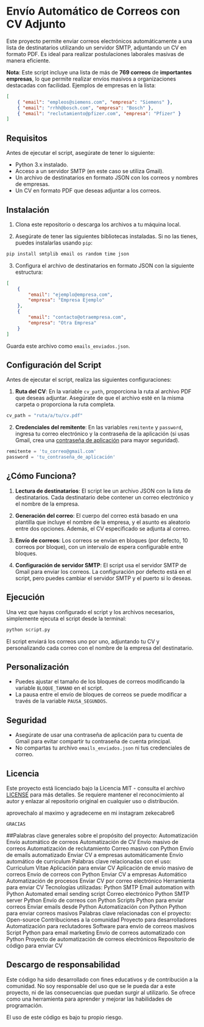 
# Envío Automático de Correos con CV Adjunto

Este proyecto permite enviar correos electrónicos automáticamente a una lista de destinatarios utilizando un servidor SMTP, adjuntando un CV en formato PDF. Es ideal para realizar postulaciones laborales masivas de manera eficiente.

**Nota**: Este script incluye una lista de más de **769 correos** de **importantes empresas**, lo que permite realizar envíos masivos a organizaciones destacadas con facilidad. Ejemplos de empresas en la lista:

```json
[
    { "email": "empleos@siemens.com", "empresa": "Siemens" },
    { "email": "rrhh@bosch.com", "empresa": "Bosch" },
    { "email": "reclutamiento@pfizer.com", "empresa": "Pfizer" }
]
```

## Requisitos

Antes de ejecutar el script, asegúrate de tener lo siguiente:

- Python 3.x instalado.
- Acceso a un servidor SMTP (en este caso se utiliza Gmail).
- Un archivo de destinatarios en formato JSON con los correos y nombres de empresas.
- Un CV en formato PDF que deseas adjuntar a los correos.

## Instalación

1. Clona este repositorio o descarga los archivos a tu máquina local.

2. Asegúrate de tener las siguientes bibliotecas instaladas. Si no las tienes, puedes instalarlas usando `pip`:

```bash
pip install smtplib email os random time json
```

3. Configura el archivo de destinatarios en formato JSON con la siguiente estructura:

```json
[
    {
        "email": "ejemplo@empresa.com",
        "empresa": "Empresa Ejemplo"
    },
    {
        "email": "contacto@otraempresa.com",
        "empresa": "Otra Empresa"
    }
]
```

Guarda este archivo como `emails_enviados.json`.

## Configuración del Script

Antes de ejecutar el script, realiza las siguientes configuraciones:

1. **Ruta del CV**: En la variable `cv_path`, proporciona la ruta al archivo PDF que deseas adjuntar. Asegúrate de que el archivo esté en la misma carpeta o proporciona la ruta completa.

```python
cv_path = "ruta/a/tu/cv.pdf"
```

2. **Credenciales del remitente**: En las variables `remitente` y `password`, ingresa tu correo electrónico y la contraseña de la aplicación (si usas Gmail, crea una [contraseña de aplicación](https://support.google.com/accounts/answer/185833?hl=es) para mayor seguridad).

```python
remitente = 'tu_correo@gmail.com'
password = 'tu_contraseña_de_aplicación'
```

## ¿Cómo Funciona?

1. **Lectura de destinatarios**: El script lee un archivo JSON con la lista de destinatarios. Cada destinatario debe contener un correo electrónico y el nombre de la empresa.

2. **Generación del correo**: El cuerpo del correo está basado en una plantilla que incluye el nombre de la empresa, y el asunto es aleatorio entre dos opciones. Además, el CV especificado se adjunta al correo.

3. **Envío de correos**: Los correos se envían en bloques (por defecto, 10 correos por bloque), con un intervalo de espera configurable entre bloques.

4. **Configuración de servidor SMTP**: El script usa el servidor SMTP de Gmail para enviar los correos. La configuración por defecto está en el script, pero puedes cambiar el servidor SMTP y el puerto si lo deseas.

## Ejecución

Una vez que hayas configurado el script y los archivos necesarios, simplemente ejecuta el script desde la terminal:

```bash
python script.py
```

El script enviará los correos uno por uno, adjuntando tu CV y personalizando cada correo con el nombre de la empresa del destinatario.

## Personalización

- Puedes ajustar el tamaño de los bloques de correos modificando la variable `BLOQUE_TAMANO` en el script.
- La pausa entre el envío de bloques de correos se puede modificar a través de la variable `PAUSA_SEGUNDOS`.

## Seguridad

- Asegúrate de usar una contraseña de aplicación para tu cuenta de Gmail para evitar compartir tu contraseña de cuenta principal.
- No compartas tu archivo `emails_enviados.json` ni tus credenciales de correo.

## Licencia

Este proyecto está licenciado bajo la Licencia MIT - consulta el archivo [LICENSE](LICENSE) para más detalles. Se requiere mantener el reconocimiento al autor y enlazar al repositorio original en cualquier uso o distribución.

aprovechalo al maximo y agradeceme en mi instagram zekecabre6
```
GRACIAS
```

##Palabras clave generales sobre el propósito del proyecto:
Automatización
Envío automático de correos
Automatización de CV
Envío masivo de correos
Automatización de reclutamiento
Correo masivo con Python
Envío de emails automatizado
Enviar CV a empresas automáticamente
Envío automático de curriculum
Palabras clave relacionadas con el uso:
Curriculum Vitae
Aplicación para enviar CV
Aplicación de envío masivo de correos
Envío de correos con Python
Enviar CV a empresas
Automático
Automatización de procesos
Enviar CV por correo electrónico
Herramienta para enviar CV
Tecnologías utilizadas:
Python
SMTP
Email automation with Python
Automated email sending script
Correo electrónico Python
SMTP server Python
Envío de correos con Python
Scripts Python para enviar correos
Enviar emails desde Python
Automatización con Python
Python para enviar correos masivos
Palabras clave relacionadas con el proyecto:
Open-source
Contribuciones a la comunidad
Proyecto para desarrolladores
Automatización para reclutadores
Software para envío de correos masivos
Script Python para email marketing
Envío de correos automatizado con Python
Proyecto de automatización de correos electrónicos
Repositorio de código para enviar CV


## Descargo de responsabilidad

Este código ha sido desarrollado con fines educativos y de contribución a la comunidad. No soy responsable del uso que se le pueda dar a este proyecto, ni de las consecuencias que puedan surgir al utilizarlo. Se ofrece como una herramienta para aprender y mejorar las habilidades de programación.

El uso de este código es bajo tu propio riesgo.
